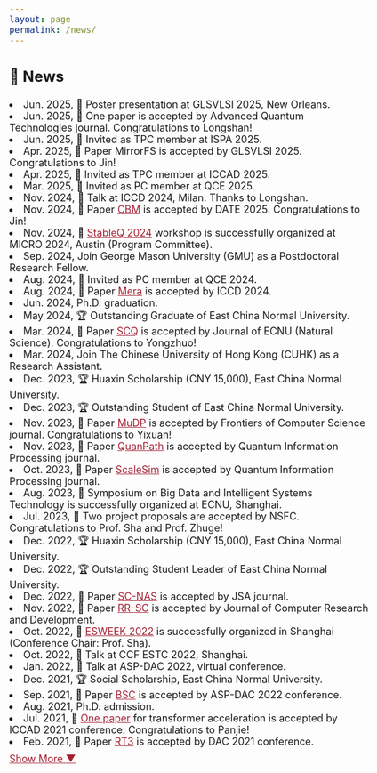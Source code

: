 ```yaml
---
layout: page
permalink: /news/
---
```

<style>
    body {
        font-size: 18px;
    }
    .hidden {
        display: none;
    }
    #more-btn {
      margin-top: 10px;
      cursor: pointer;
      color: #a32133;
      text-decoration: underline;
    }
    a {
      color: #a32133;
    }
</style>

[comment]: <> (paper, service, award, talk, contribution)
<section>
  <h2>📢 News</h2>
  <li>Jun. 2025, 🎤 Poster presentation at GLSVLSI 2025, New Orleans.</li>
  <li>Jun. 2025, 📝 One paper is accepted by Advanced Quantum Technologies journal. Congratulations to Longshan!</li>
  <li>Jun. 2025, 🙌 Invited as TPC member at ISPA 2025.</li>
  <li>Apr. 2025, 📝 Paper MirrorFS is accepted by GLSVLSI 2025. Congratulations to Jin!</li>
  <li>Apr. 2025, 🙌 Invited as TPC member at ICCAD 2025.</li>
  <li>Mar. 2025, 🙌 Invited as PC member at QCE 2025.</li>
  <li>Nov. 2024, 🎤 Talk at ICCD 2024, Milan. Thanks to Longshan.</li>
  <li>Nov. 2024, 📝 Paper <a href="https://ieeexplore.ieee.org/abstract/document/10993028?casa_token=qbznp401g9cAAAAA:EvHkfNzQGuFxNQpk9wzAJ96Yg7xKOzVA0ImanRRUx1JEcrxBJbByPI_zgrDOAyyyIA-kUmk">CBM</a> is accepted by DATE 2025. Congratulations to Jin!</li>
  <li>Nov. 2024, 🙌 <a href="https://stableq.org/">StableQ 2024</a> workshop is successfully organized at MICRO 2024, Austin (Program Committee).</li>
  <li>Sep. 2024, Join George Mason University (GMU) as a Postdoctoral Research Fellow.</li>
  <li>Aug. 2024, 🙌 Invited as PC member at QCE 2024.</li>
  <li>Aug. 2024, 📝 Paper <a href="https://ieeexplore.ieee.org/abstract/document/10818024?casa_token=Tnd7EVPKU-MAAAAA:TtlUGJ_ksgohxNXhBqcwqSbBJGbH8L2jQdnkO2Q-VFUjlFdT1KR3IOJz9lCd6u6dYSYr52w">Mera</a> is accepted by ICCD 2024.</li>
  <li>Jun. 2024, Ph.D. graduation. </li>
  <li>May 2024, 🏆 Outstanding Graduate of East China Normal University.</li>
  <li>Mar. 2024, 📝 Paper <a href="https://xblk.ecnu.edu.cn/CN/10.3969/j.issn.1000-5641.2024.02.009">SCQ</a> is accepted by Journal of ECNU (Natural Science). Congratulations to Yongzhuo!</li>
  <li>Mar. 2024, Join The Chinese University of Hong Kong (CUHK) as a Research Assistant.</li>
  <li>Dec. 2023, 🏆 Huaxin Scholarship (CNY 15,000), East China Normal University.</li>
  <li>Dec. 2023, 🏆 Outstanding Student of East China Normal University.</li>
  <li>Nov. 2023, 📝 Paper <a href="https://link.springer.com/article/10.1007/s11704-023-3566-y">MuDP</a> is accepted by Frontiers of Computer Science journal. Congratulations to Yixuan!</li>
  <li>Nov. 2023, 📝 Paper <a href="https://link.springer.com/article/10.1007/s11128-023-04192-x">QuanPath</a> is accepted by Quantum Information Processing journal.</li>
  <li>Oct. 2023, 📝 Paper <a href="https://link.springer.com/article/10.1007/s11128-023-04160-5">ScaleSim</a> is accepted by Quantum Information Processing journal.</li>
  <li>Aug. 2023, 🙌 Symposium on Big Data and Intelligent Systems Technology is successfully organized at ECNU, Shanghai.</li>
  <li>Jul. 2023, 📝 Two project proposals are accepted by NSFC. Congratulations to Prof. Sha and Prof. Zhuge!</li>
  <li>Dec. 2022, 🏆 Huaxin Scholarship (CNY 15,000), East China Normal University.</li>
  <li>Dec. 2022, 🏆 Outstanding Student Leader of East China Normal University.</li>
  <li>Dec. 2022, 📝 Paper <a href="https://www.sciencedirect.com/science/article/abs/pii/S1383762122002958">SC-NAS</a> is accepted by JSA journal.</li>
  <li>Nov. 2022, 📝 Paper <a href="https://crad.ict.ac.cn/en/article/Y2024/I4/840">RR-SC</a> is accepted by Journal of Computer Research and Development.</li>
  <li>Oct. 2022, 🙌 <a href="https://esweek.org/">ESWEEK 2022</a> is successfully organized in Shanghai (Conference Chair: Prof. Sha).</li>
  <li>Oct. 2022, 🎤 Talk at CCF ESTC 2022, Shanghai.</li>
  <li>Jan. 2022, 🎤 Talk at ASP-DAC 2022, virtual conference.</li>
  <li>Dec. 2021, 🏆 Social Scholarship, East China Normal University.</li>
  <li>Sep. 2021, 📝 Paper <a href="https://crad.ict.ac.cn/en/article/Y2024/I4/840">BSC</a> is accepted by ASP-DAC 2022 conference.</li>
  <li>Aug. 2021, Ph.D. admission.</li>
  <li>Jul. 2021, 📝 <a href="https://ieeexplore.ieee.org/abstract/document/9643586?casa_token=tILZxO-EEhwAAAAA:m2ccbWRNOGm5QsM4PGzYZ0sz1I2CFDEJLG6YaXnIrjyp-tzcLfc4CI-kWJtd0JGRPYVZY-U">One paper</a> for transformer acceleration is accepted by ICCAD 2021 conference. Congratulations to Panjie!</li>
  <li>Feb. 2021, 📝 Paper <a href="https://ieeexplore.ieee.org/abstract/document/9586295?casa_token=_-TgosNFim4AAAAA:oRP_KXYaTCITWTgXZtbNF7wFjhDZet1RyfqL9K632YgSohfmelf0zIYPhoaNYW5IRQ-O5rI">RT3</a> is accepted by DAC 2021 conference.</li>
  <div id="more-btn">Show More <span id="arrow">&#9660;</span></div>
</section>

<script>
  const allItems = document.querySelectorAll('li');
  const moreBtn = document.getElementById("more-btn");
  let expanded = false;

  allItems.forEach((item, index) => {
    if (index >= 20) {
      item.classList.add('hidden');
    }
  });

  moreBtn.addEventListener("click", () => {
    expanded = !expanded;

    allItems.forEach((item, index) => {
      if (index >= 20) {
        item.classList.toggle('hidden', !expanded);
      }
    });

    if (expanded) {
      moreBtn.innerHTML = 'Show Less <span id="arrow">&#9650;</span>';
    } else {
      moreBtn.innerHTML = 'Show More <span id="arrow">&#9660;</span>';
    }
  });
</script>

